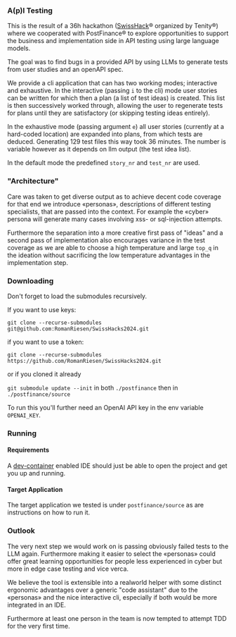 ### A(p)I Testing

This is the result of a 36h hackathon ([SwissHack](https://www.swisshacks.com/)® organized by Tenity®) where we cooperated with PostFinance® to explore opportunities to support the business and implementation side in API testing using large language models.

The goal was to find bugs in a provided API by using LLMs to generate tests from user studies and an openAPI spec.

We provide a cli application that can has two working modes; interactive and exhaustive. In the interactive (passing `i` to the cli) mode user stories can be written for which then a plan (a list of test ideas) is created. This list is then successively worked through, allowing the user to regenerate tests for plans until they are satisfactory (or skipping testing ideas entirely).

In the exhaustive mode (passing argument `e`) all user stories (currently at a hard-coded location) are expanded into plans, from which tests are deduced.
Generating 129 test files this way took 36 minutes. The number is variable however as it depends on llm output (the test idea list).

In the default mode the predefined `story_nr` and `test_nr` are used.

### "Architecture"

Care was taken to get diverse output as to achieve decent code coverage for that end we introduce «personas», descriptions of different testing specialists, that are passed into the context. For example the «cyber» persona will generate many cases involving xss- or sql-injection attempts.

Furthermore the separation into a more creative first pass of "ideas" and a second pass of implementation also encourages variance in the test coverage as we are able to choose a high temperature and large `top_q` in the ideation without sacrificing the low temperature advantages in the implementation step.

### Downloading

Don't forget to load the submodules recursively.

If you want to use keys:

`git clone --recurse-submodules git@github.com:RomanRiesen/SwissHacks2024.git`

if you want to use a token:

`git clone --recurse-submodules https://github.com/RomanRiesen/SwissHacks2024.git`

or if you cloned it already

`git submodule update --init` in both `./postfinance` then in `./postfinance/source`

To run this you'll further need an OpenAI API key in the env variable `OPENAI_KEY`.

### Running

#### Requirements

A [dev-container](https://code.visualstudio.com/docs/devcontainers/containers) enabled IDE should just be able to open the project and get you up and running.

#### Target Application

The target application we tested is under `postfinance/source` as are instructions on how to run it.

### Outlook

The very next step we would work on is passing obviously failed tests to the LLM again. Furthermore making it easier to select the «personas» could offer great learning opportunities for people less experienced in cyber but more in edge case testing and vice verca.

We believe the tool is extensible into a realworld helper with some distinct ergonomic advantages over a generic "code assistant" due to the «personas» and the nice interactive cli, especially if both would be more integrated in an IDE.

Furthermore at least one person in the team is now tempted to attempt TDD for the very first time.
